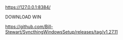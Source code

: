 https://127.0.0.1:8384/

DOWNLOAD WIN

https://github.com/Bill-Stewart/SyncthingWindowsSetup/releases/tag/v1.27.11